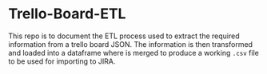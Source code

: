 # Trello-Board-ETL

This repo is to document the ETL process used to extract the required information from a trello board JSON. The information is then transformed and loaded into a dataframe where is merged to produce a working `.csv` file to be used for importing to JIRA.
